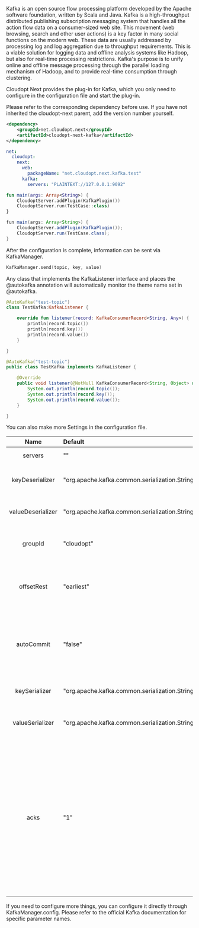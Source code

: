 ﻿﻿﻿﻿Kafka is an open source flow processing platform developed by the Apache software foundation, written by Scala and Java. Kafka is a high-throughput distributed publishing subscription messaging system that handles all the action flow data on a consumer-sized web site. This movement (web browsing, search and other user actions) is a key factor in many social functions on the modern web. These data are usually addressed by processing log and log aggregation due to throughput requirements. This is a viable solution for logging data and offline analysis systems like Hadoop, but also for real-time processing restrictions. Kafka's purpose is to unify online and offline message processing through the parallel loading mechanism of Hadoop, and to provide real-time consumption through clustering.Cloudopt Next provides the plug-in for Kafka, which you only need to configure in the configuration file and start the plug-in.Please refer to the corresponding dependency before use. If you have not inherited the cloudopt-next parent, add the version number yourself.````xml<dependency>    <groupId>net.cloudopt.next</groupId>    <artifactId>cloudopt-next-kafka</artifactId></dependency>````````yamlnet:  cloudopt:    next:      web:        packageName: "net.cloudopt.next.kafka.test"      kafka:        servers: "PLAINTEXT://127.0.0.1:9092"````````kotlinfun main(args: Array<String>) {    CloudoptServer.addPlugin(KafkaPlugin())    CloudoptServer.run(TestCase::class)}````````javafun main(args: Array<String>) {    CloudoptServer.addPlugin(KafkaPlugin());    CloudoptServer.run(TestCase.class);}````After the configuration is complete, information can be sent via KafkaManager.````kotlinKafkaManager.send(topic, key, value)````Any class that implements the KafkaListener interface and places the @autokafka annotation will automatically monitor the theme name set in @autokafka.````kotlin@AutoKafka("test-topic")class TestKafka:KafkaListener {    override fun listener(record: KafkaConsumerRecord<String, Any>) {        println(record.topic())        println(record.key())        println(record.value())    }}````````java@AutoKafka("test-topic")public class TestKafka implements KafkaListener {    @Override    public void listener(@NotNull KafkaConsumerRecord<String, Object> record) {        System.out.println(record.topic());        System.out.println(record.key());        System.out.println(record.value());    }}````You can also make more Settings in the configuration file.| Name     | Default| Description||:--------:|:---------|:-------|| servers| ""| Kafka server address.      || keyDeserializer| "org.apache.kafka.common.serialization.StringDeserializer"| The de-serialization implementation class for Key.      || valueDeserializer| "org.apache.kafka.common.serialization.StringDeserializer"| The deserialization implementation class for Value.      || groupId| "cloudopt"| Consumer group that consumer belongs to.      || offsetRest| "earliest"| The operation is performed when the offset exceeds the reasonable range (out ofrange).      || autoCommit| "false"|If true, the last message offset already acquired by the Consumer is updated periodically in zk.      || keySerializer| "org.apache.kafka.common.serialization.StringSerializer"| Key's serialization implementation class.      || valueSerializer| "org.apache.kafka.common.serialization.StringSerializer"| The serialization implementation class of Value.      || acks| "1"| 0 indicates that the producer does not have to wait for the leader's confirmation, 1 indicates that the leader needs to confirm the local log written to it and immediately confirmed, and -1 indicates that all backups are completed and confirmed. Only for sync.      |If you need to configure more things, you can configure it directly through KafkaManager.config. Please refer to the official Kafka documentation for specific parameter names.